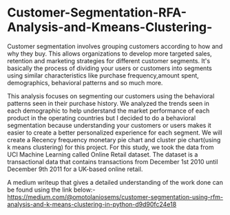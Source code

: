 # Customer-Segmentation-RFA-Analysis-and-Kmeans-Clustering-
Customer segmentation involves grouping customers according to how and why they buy.
This allows organizations to develop more targeted sales, retention  and marketing strategies for different customer segments. 
It's basically the process of dividing your users or customers into segments using similar characteristics like purchase frequency,amount spent, demographics, behavioral patterns and so much more.

This analysis focuses on segmenting our customers using the behavioral patterns seen in their purchase history. We analyzed the trends seen in each demographic to help understand the market performance of each product in the operating countries but I decided to do a behavioral segmentation because understanding your customers or users makes it easier to create a better personalized experience for each segment.
We will create a Recency frequency monetary pie chart and cluster pie chart(using k means clustering) for this project.
For this study, we took the data from UCI Machine Learning called Online Retail dataset.
The dataset  is a transactional data that contains transactions from December 1st 2010 until December 9th 2011 for a UK-based online retail.

A medium writeup that gives a detailed understanding of the work done can be found using the link below:-
https://medium.com/@omotolaniosems/customer-segmentation-using-rfm-analysis-and-k-means-clustering-in-python-d9d90fc24e18

